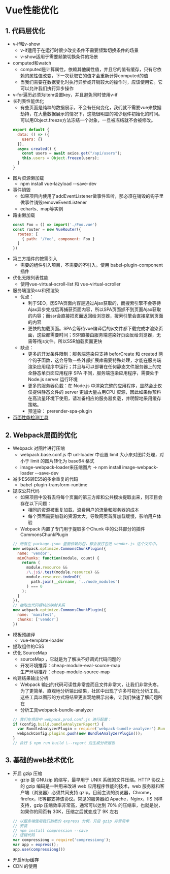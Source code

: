 # Vue性能优化
  ## 1. 代码层优化
  * v-if和v-show
    + v-if适用于在运行时很少改变条件不需要频繁切换条件的场景
    + v-show适用于需要频繁切换条件的场景
  * computed和watch
    + computed是计算属性，依赖其他属性值，并且它的值有缓存，只有它依赖的属性值改变，下一次获取它的值才会重新计算computed的值
    + 当我们需要在数据变化时执行异步或开销较大的操作时，应该使用它。它可以允许我们执行异步操作
  * v-for遍历必须为item设置key，并且避免同时使用v-if
  * 长列表性能优化
    + 有些页面是纯粹的数据展示，不会有任何变化，我们就不需要vue来数据劫持，在大量数据展示的情况下，这能很明显的减少组件初始化的时间。可以用Object.freeze方法冻结一个对象，一旦被冻结就不会被修改。
    ``` js
    export default {
      data: () => ({
        users: {}
      }),
      async created() {
        const users = await axios.get("/api/users");
        this.users = Object.freeze(users);
      }
    }
    ```
  * 图片资源懒加载
    + npm install vue-lazyload --save-dev
  * 事件销毁
    + 如果项目内使用了addEventListener做事件监听，那必须在销毁的钩子里做事件销毁removeEventListener
    + echarts、map等实例
  * 路由懒加载
    ``` js
    const Foo = () => import('./Foo.vue')
    const router = new VueRouter({
      routes: [
        { path: '/foo', component: Foo }
      ]
    })
    ```
  * 第三方插件的按需引入
    + 需要的组件引入项目，不需要的不引入。使用 babel-plugin-component插件
  * 优化无限列表性能
    + 使用vue-virtual-scroll-list 和 vue-virtual-scroller
  * 服务端渲染ssr和预渲染
    + 优点：
      - 利于SEO，因SPA页面内容是通过Ajax获取的，而搜索引擎不会等待Ajax异步完成后再捕获页面内容，所以SPA页面抓不到页面Ajax获取的内容；而ssr会直接把页面返回给浏览器，搜索引擎会直接拿到页面的内容
      - 更快的加载页面。SPA会等待vue编译后的js文件都下载完成才渲染页面，这些都需要时间；SSR直接由服务端渲染好页面反给浏览器，无需等待js文件。所以SSR加载页面更快
    + 缺点：
      - 更多的开发条件限制：服务端渲染只支持 beforCreate 和 created 两个钩子函数，这会导致一些外部扩展库需要特殊处理，才能在服务端渲染应用程序中运行；并且与可以部署在任何静态文件服务器上的完全静态单页面应用程序 SPA 不同，服务端渲染应用程序，需要处于 Node.js server 运行环境
      - 更多的服务器负载：在 Node.js 中渲染完整的应用程序，显然会比仅仅提供静态文件的 server 更加大量占用CPU 资源，因此如果你预料在高流量环境下使用，请准备相应的服务器负载，并明智地采用缓存策略。
      - 预渲染： prerender-spa-plugin
  * [页面性能检测工具](https://developers.google.com/speed/pagespeed/insights/)

  ## 2. Webpack层面的优化
  * Webpack 对图片进行压缩
    + webpack.base.conf.js 中 url-loader 中设置 limit 大小来对图片处理，对小于 limit 的图片转化为 base64 格式
    + image-webpack-loader来压缩图片 -> npm install image-webpack-loader --save-dev
  * 减少ES6转ES5的多余重复的代码
    + babel-plugin-transform-runtime
  * 提取公共代码
    + 如果项目中没有去将每个页面的第三方库和公共模块提取出来，则项目会存在以下问题：
      - 相同的资源被重复加载，浪费用户的流量和服务器的成本
      - 每个页面需要加载的资源太大，导致网页首屏加载缓慢，影响用户体验
    + Webpack 内置了专门用于提取多个Chunk 中的公共部分的插件 CommonsChunkPlugin
    ``` js
    // 所有在 package.json 里面依赖的包，都会被打包进 vendor.js 这个文件中。
    new webpack.optimize.CommonsChunkPlugin({
      name: 'vendor',
      minChunks: function(module, count) {
        return (
          module.resource &&
          /\.js$/.test(module.resource) &&
          module.resource.indexOf(
            path.join(__dirname, '../node_modules')
          ) === 0
        );
      }
    }),
    // 抽取出代码模块的映射关系
    new webpack.optimize.CommonsChunkPlugin({
      name: 'manifest',
      chunks: ['vendor']
    })
    ```
  * 模板预编译
    + vue-template-loader
  * 提取组件的CSS
  * 优化 SourceMap
    + sourceMap ，它就是为了解决不好调式代码问题的
    + 开发环境推荐：cheap-module-eval-source-map  
      生产环境推荐：cheap-module-source-map
  * 构建结果输出分析
    + Webpack 输出的代码可读性非常差而且文件非常大，让我们非常头疼。为了更简单、直观地分析输出结果，社区中出现了许多可视化分析工具。这些工具以图形的方式将结果更直观地展示出来，让我们快速了解问题所在
    + 分析工具webpack-bundle-analyzer
    ``` js
    // 我们在项目中 webpack.prod.conf.js 进行配置：
    if (config.build.bundleAnalyzerReport) {
      var BundleAnalyzerPlugin = require('webpack-bundle-analyzer').BundleAnalyzerPlugin;
      webpackConfig.plugins.push(new BundleAnalyzerPlugin());
    }
    // 执行 $ npm run build \--report 后生成分析报告
    ```

  ## 3. 基础的web技术优化
  * 开启 gzip 压缩
    + gzip 是 GNUzip 的缩写，最早用于 UNIX 系统的文件压缩。HTTP 协议上的 gzip 编码是一种用来改进 web 应用程序性能的技术，web 服务器和客户端（浏览器）必须共同支持 gzip。目前主流的浏览器，Chrome，firefox，IE等都支持该协议。常见的服务器如 Apache，Nginx，IIS 同样支持，gzip 压缩效率非常高，通常可以达到 70% 的压缩率，也就是说，如果你的网页有 30K，压缩之后就变成了 9K 左右
    ``` js
    // 以服务端使用我们熟悉的 express 为例，开启 gzip 非常简单
    // 安装
    // npm install compression --save
    // 逻辑代码
    var compressiong = require('compressiong');
    var app = express();
    app.use(compressiong())
    ```
  * 开启http缓存
  * CDN 的使用